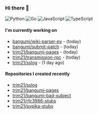 ### Hi there 👋

![Python](https://img.shields.io/badge/python-3670A0?style=for-the-badge&logo=python&logoColor=ffdd54)
![Go](https://img.shields.io/badge/go-%2300ADD8.svg?style=for-the-badge&logo=go&logoColor=white)
![JavaScript](https://img.shields.io/badge/javascript-%23323330.svg?style=for-the-badge&logo=javascript&logoColor=%23F7DF1E)
![TypeScript](https://img.shields.io/badge/typescript-%23007ACC.svg?style=for-the-badge&logo=typescript&logoColor=white)

#### I'm currently working on

- [bangumi/wiki-parser-py](https://github.com/bangumi/wiki-parser-py) -  (today)
- [bangumi/submit-patch](https://github.com/bangumi/submit-patch) -  (today)
- [trim21/bangumi-pages](https://github.com/trim21/bangumi-pages) -  (today)
- [trim21/transmission-rpc](https://github.com/trim21/transmission-rpc) -  (today)
- [trim21/sslog](https://github.com/trim21/sslog) -  (1 day ago)

#### Repositories I created recently

- [trim21/sslog](https://github.com/trim21/sslog)
- [trim21/bangumi-pages](https://github.com/trim21/bangumi-pages)
- [trim21/bangumi-bad-subject](https://github.com/trim21/bangumi-bad-subject)
- [trim21/rfc3986-stubs](https://github.com/trim21/rfc3986-stubs)
- [trim21/pypika-stubs](https://github.com/trim21/pypika-stubs)
